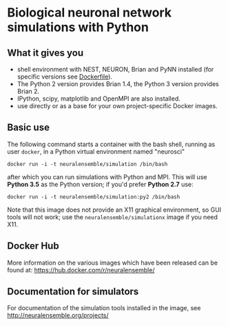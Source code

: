 # Biological neuronal network simulations with Python

## What it gives you

* shell environment with NEST, NEURON, Brian and PyNN installed (for specific versions see [Dockerfile](Dockerfile)).
* The Python 2 version provides Brian 1.4, the Python 3 version provides Brian 2.
* IPython, scipy, matplotlib and OpenMPI are also installed.
* use directly or as a base for your own project-specific Docker images.

## Basic use

The following command starts a container with the bash shell, running as user `docker`,
in a Python virtual environment named "neurosci"

```
docker run -i -t neuralensemble/simulation /bin/bash
```

after which you can run simulations with Python and MPI. This will use **Python 3.5** as the Python version; if you'd prefer **Python 2.7** use:

```
docker run -i -t neuralensemble/simulation:py2 /bin/bash
```

Note that this image does not provide an X11 graphical environment, so GUI tools will not work;
use the `neuralensemble/simulationx` image if you need X11.

## Docker Hub

More information on the various images which have been released can be found at: https://hub.docker.com/r/neuralensemble/

## Documentation for simulators

For documentation of the simulation tools installed in the image, see http://neuralensemble.org/projects/
